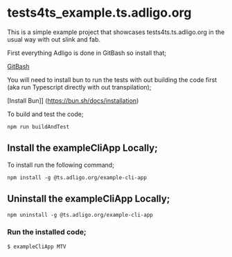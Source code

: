# tests4ts_example.ts.adligo.org
This is a simple example project that showcases tests4ts.ts.adligo.org in the usual way with out slink and fab.

First everything Adligo is done in GitBash so install that;

[GitBash](https://git-scm.com/downloads)

You will need to install bun to run the tests with out building the code first (aka run Typescript directly with out transpilation);

[Install Bun]] (https://bun.sh/docs/installation)


To build and test the code;

```
npm run buildAndTest
```

## Install the exampleCliApp Locally;
To install run the following command;

```
npm install -g @ts.adligo.org/example-cli-app
```

## Uninstall the exampleCliApp Locally;

```
npm uninstall -g @ts.adligo.org/example-cli-app
```

### Run the installed code;

```
$ exampleCliApp MTV
```